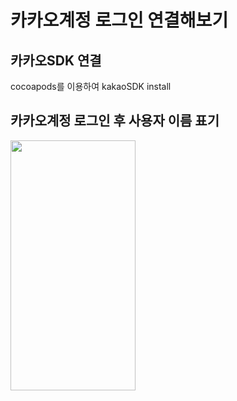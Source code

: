 # 카카오계정 로그인 연결해보기
## 카카오SDK 연결 
cocoapods를 이용하여 kakaoSDK install 
## 카카오계정 로그인 후 사용자 이름 표기 


<img src="https://github.com/JeongKiKi/KakaoLogin/assets/125369115/b429f180-e805-468e-82b5-b7c733bf8537)" width="200" height="400"/>
